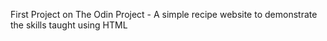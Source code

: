 First Project on The Odin Project - A simple recipe website to demonstrate the skills taught using HTML
